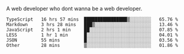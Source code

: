 A web developer who dont wanna be a web developer.

<!--START_SECTION:waka-->

```text
TypeScript   16 hrs 57 mins  ████████████████▒░░░░░░░░   65.76 %
Markdown     3 hrs 28 mins   ███▒░░░░░░░░░░░░░░░░░░░░░   13.46 %
JavaScript   2 hrs 1 min     ██░░░░░░░░░░░░░░░░░░░░░░░   07.85 %
LESS         1 hr 1 min      █░░░░░░░░░░░░░░░░░░░░░░░░   04.01 %
JSON         55 mins         █░░░░░░░░░░░░░░░░░░░░░░░░   03.56 %
Other        28 mins         ▒░░░░░░░░░░░░░░░░░░░░░░░░   01.86 %
```

<!--END_SECTION:waka-->
